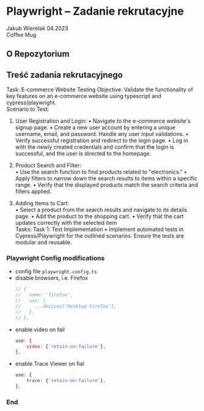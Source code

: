 # Playwright – Zadanie rekrutacyjne

Jakub Wierelak 04.2023  
Coffee Mug

## O Repozytorium

## Treść zadania rekrutacyjnego

Task: E-commerce Website Testing
Objective: Validate the functionality of key features on an e-commerce website using typescript and
cypress/playwright.  
Scenario to Test:

1. User Registration and Login:
   • Navigate to the e-commerce website's signup page.
   • Create a new user account by entering a unique username, email, and password. Handle
   any user input validations.
   • Verify successful registration and redirect to the login page.
   • Log in with the newly created credentials and confirm that the login is successful, and the
   user is directed to the homepage.

2. Product Search and Filter:  
   • Use the search function to find products related to "electronics."
   • Apply filters to narrow down the search results to items within a specific range.
   • Verify that the displayed products match the search criteria and filters applied.

3. Adding Items to Cart:  
   • Select a product from the search results and navigate to its details page.
   • Add the product to the shopping cart.
   • Verify that the cart updates correctly with the selected item  
   Tasks: Task 1: Test Implementation
   • Implement automated tests in Cypress/Playwright for the outlined scenarios. Ensure the
   tests are modular and reusable.

### Playwright Config modifications

- config file `playwright.config.ts`
- disable browsers, i.e. Firefox
  ```javascript
  // {
  //   name: 'firefox',
  //   use: {
  //     ...devices['Desktop Firefox'],
  //   },
  // },
  ```
- enable video on fail
  ```javascript
  use: {
      video: {'retain-on-failure'},
  },
  ```
- enable Trace Viewer on fial
  ```javascript
  use: {
      trace: {'retain-on-failure'},
  },
  ```

### End
